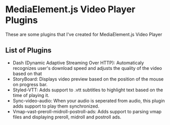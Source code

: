 # MediaElement.js Video Player Plugins
These are some plugins that I've created for MediaElement.js Video Player
## List of Plugins
 - Dash (Dynamic Adaptive Streaming Over HTTP): Automaticaly recognizes user's download speed and adjusts the quality of the video based on that
 - StoryBoard: Displays video preview based on the position of the mouse on progress bar.
 - Styled-VTT: Adds support to .vtt subtitles to highlight text based on the time of playing it.
 - Sync-video-audio: When your audio is seperated from audio, this plugin adds support to play them synchronized.
 - Vmap-vast-preroll-midroll-postroll-ads: Adds support to parsing vmap files and displaying preroll, midroll and postroll ads.
